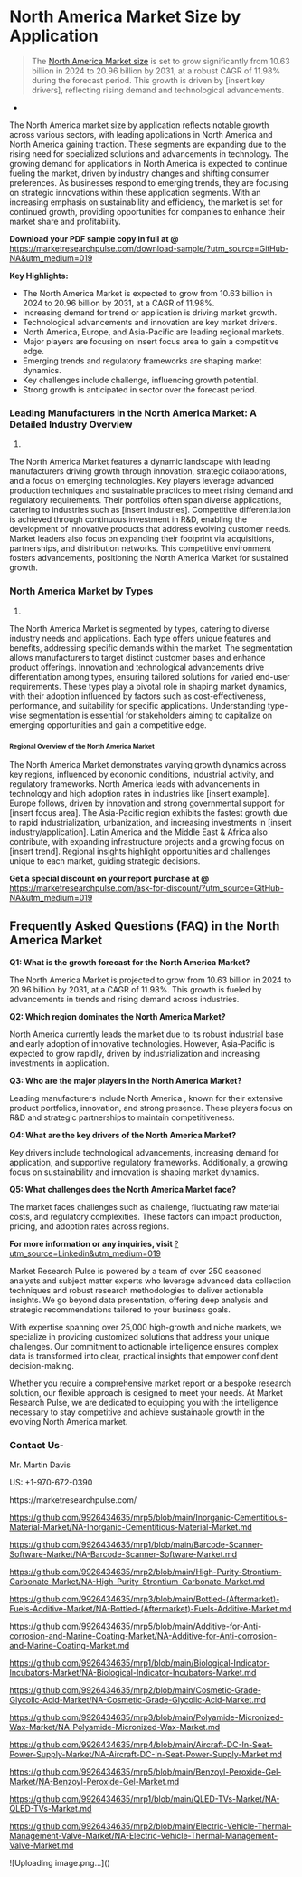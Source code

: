 <h1>North America  Market&nbsp;Size by Application</h1><blockquote><p>The <a href="https://marketresearchpulse.com/download-sample/?utm_source=GitHub-NA&amp;utm_medium=019">North America  Market size</a> is set to grow significantly from 10.63 billion in 2024 to 20.96 billion by 2031, at a robust CAGR of 11.98% during the forecast period. This growth is driven by [insert key drivers], reflecting rising demand and technological advancements.</p></blockquote><ul><li></li></ul><p>The North America  market size by application reflects notable growth across various sectors, with leading applications in North America  and North America  gaining traction. These segments are expanding due to the rising need for specialized solutions and advancements in technology. The growing demand for applications in North America  is expected to continue fueling the market, driven by industry changes and shifting consumer preferences. As businesses respond to emerging trends, they are focusing on strategic innovations within these application segments. With an increasing emphasis on sustainability and efficiency, the market is set for continued growth, providing opportunities for companies to enhance their market share and profitability.</p><p><strong>Download your PDF sample copy in full at @ </strong><a href="https://marketresearchpulse.com/download-sample/?utm_source=GitHub-NA&amp;utm_medium=019">https://marketresearchpulse.com/download-sample/?utm_source=GitHub-NA&amp;utm_medium=019</a></p><p><strong>Key Highlights: </strong></p><ul><li>The North America  Market is expected to grow from 10.63 billion in 2024 to 20.96 billion by 2031, at a CAGR of 11.98%.</li><li>Increasing demand for trend or application is driving market growth.</li><li>Technological advancements and innovation are key market drivers.</li><li>North America, Europe, and Asia-Pacific are leading regional markets.</li><li>Major players are focusing on insert focus area to gain a competitive edge.</li><li>Emerging trends and regulatory frameworks are shaping market dynamics.</li><li>Key challenges include challenge, influencing growth potential.</li><li>Strong growth is anticipated in sector over the forecast period.</li></ul><h3>Leading Manufacturers in the North America  Market: A Detailed Industry Overview</h3><ol><li></li></ol><div class="flex max-w-full flex-col flex-grow"><div class="min-h-8 text-message flex w-full flex-col items-end gap-2 whitespace-normal break-words [.text-message+&amp;]:mt-5" dir="auto" data-message-author-role="assistant" data-message-id="fd8432e4-4910-450d-b182-61b7bfb0a01f" data-message-model-slug="gpt-4o"><div class="flex w-full flex-col gap-1 empty:hidden first:pt-[3px]"><div class="markdown prose w-full break-words dark:prose-invert light"><p>The North America  Market features a dynamic landscape with leading manufacturers driving growth through innovation, strategic collaborations, and a focus on emerging technologies. Key players leverage advanced production techniques and sustainable practices to meet rising demand and regulatory requirements. Their portfolios often span diverse applications, catering to industries such as [insert industries]. Competitive differentiation is achieved through continuous investment in R&amp;D, enabling the development of innovative products that address evolving customer needs. Market leaders also focus on expanding their footprint via acquisitions, partnerships, and distribution networks. This competitive environment fosters advancements, positioning the North America  Market for sustained growth.</p></div></div></div></div><h3>North America  Market by Types</h3><ol><li></li></ol><div class="flex max-w-full flex-col flex-grow"><div class="min-h-8 text-message flex w-full flex-col items-end gap-2 whitespace-normal break-words [.text-message+&amp;]:mt-5" dir="auto" data-message-author-role="assistant" data-message-id="084470be-0bb7-4664-bddf-5156b4f41249" data-message-model-slug="gpt-4o-mini"><div class="flex w-full flex-col gap-1 empty:hidden first:pt-[3px]"><div class="markdown prose w-full break-words dark:prose-invert light"><p>The North America  Market is segmented by types, catering to diverse industry needs and applications. Each type offers unique features and benefits, addressing specific demands within the market. The segmentation allows manufacturers to target distinct customer bases and enhance product offerings. Innovation and technological advancements drive differentiation among types, ensuring tailored solutions for varied end-user requirements. These types play a pivotal role in shaping market dynamics, with their adoption influenced by factors such as cost-effectiveness, performance, and suitability for specific applications. Understanding type-wise segmentation is essential for stakeholders aiming to capitalize on emerging opportunities and gain a competitive edge.</p></div></div></div></div><h3><span style="font-size: 11px;">Regional Overview of the North America  Market</span></h3><div class="flex max-w-full flex-col flex-grow"><div class="min-h-8 text-message flex w-full flex-col items-end gap-2 whitespace-normal break-words [.text-message+&amp;]:mt-5" dir="auto" data-message-author-role="assistant" data-message-id="e9038762-ce64-4e30-91c9-9bd413514231" data-message-model-slug="gpt-4o-mini"><div class="flex w-full flex-col gap-1 empty:hidden first:pt-[3px]"><div class="markdown prose w-full break-words dark:prose-invert light"><p>The North America  Market demonstrates varying growth dynamics across key regions, influenced by economic conditions, industrial activity, and regulatory frameworks. North America leads with advancements in technology and high adoption rates in industries like [insert example]. Europe follows, driven by innovation and strong governmental support for [insert focus area]. The Asia-Pacific region exhibits the fastest growth due to rapid industrialization, urbanization, and increasing investments in [insert industry/application]. Latin America and the Middle East &amp; Africa also contribute, with expanding infrastructure projects and a growing focus on [insert trend]. Regional insights highlight opportunities and challenges unique to each market, guiding strategic decisions.</p></div></div></div></div><p><strong>Get a special discount on your report purchase at @ </strong><a href="https://marketresearchpulse.com/ask-for-discount/?utm_source=GitHub-NA&amp;utm_medium=019">https://marketresearchpulse.com/ask-for-discount/?utm_source=GitHub-NA&amp;utm_medium=019</a></p><h2>Frequently Asked Questions (FAQ) in the North America  Market</h2><p><strong>Q1: What is the growth forecast for the North America  Market?</strong></p><p>The North America  Market is projected to grow from 10.63 billion in 2024 to 20.96 billion by 2031, at a CAGR of 11.98%. This growth is fueled by advancements in trends and rising demand across industries.</p><p><strong>Q2: Which region dominates the North America  Market?</strong></p><p>North America currently leads the market due to its robust industrial base and early adoption of innovative technologies. However, Asia-Pacific is expected to grow rapidly, driven by industrialization and increasing investments in application.</p><p><strong>Q3: Who are the major players in the North America  Market?</strong></p><p>Leading manufacturers include North America , known for their extensive product portfolios, innovation, and strong presence. These players focus on R&amp;D and strategic partnerships to maintain competitiveness.</p><p><strong>Q4: What are the key drivers of the North America  Market?</strong></p><p>Key drivers include technological advancements, increasing demand for application, and supportive regulatory frameworks. Additionally, a growing focus on sustainability and innovation is shaping market dynamics.</p><p><strong>Q5: What challenges does the North America  Market face?</strong></p><p>The market faces challenges such as challenge, fluctuating raw material costs, and regulatory complexities. These factors can impact production, pricing, and adoption rates across regions.</p><p><strong>For more information or any inquiries, visit&nbsp;</strong><a href="?utm_source=Linkedin&utm_medium=019">?utm_source=Linkedin&utm_medium=019</a></p><p>Market Research Pulse is powered by a team of over 250 seasoned analysts and subject matter experts who leverage advanced data collection techniques and robust research methodologies to deliver actionable insights. We go beyond data presentation, offering deep analysis and strategic recommendations tailored to your business goals.</p><p>With expertise spanning over 25,000 high-growth and niche markets, we specialize in providing customized solutions that address your unique challenges. Our commitment to actionable intelligence ensures complex data is transformed into clear, practical insights that empower confident decision-making.</p><p>Whether you require a comprehensive market report or a bespoke research solution, our flexible approach is designed to meet your needs. At Market Research Pulse, we are dedicated to equipping you with the intelligence necessary to stay competitive and achieve sustainable growth in the evolving North America  market.</p><h3><strong>Contact Us-</strong></h3><p>Mr. Martin Davis</p><p>US: +1-970-672-0390</p><p>https://marketresearchpulse.com/</p><p><a href="https://github.com/9926434635/mrp5/blob/main/Inorganic-Cementitious-Material-Market/NA-Inorganic-Cementitious-Material-Market.md">https://github.com/9926434635/mrp5/blob/main/Inorganic-Cementitious-Material-Market/NA-Inorganic-Cementitious-Material-Market.md</a></p><p><a href="https://github.com/9926434635/mrp1/blob/main/Barcode-Scanner-Software-Market/NA-Barcode-Scanner-Software-Market.md">https://github.com/9926434635/mrp1/blob/main/Barcode-Scanner-Software-Market/NA-Barcode-Scanner-Software-Market.md</a></p><p><a href="https://github.com/9926434635/mrp2/blob/main/High-Purity-Strontium-Carbonate-Market/NA-High-Purity-Strontium-Carbonate-Market.md">https://github.com/9926434635/mrp2/blob/main/High-Purity-Strontium-Carbonate-Market/NA-High-Purity-Strontium-Carbonate-Market.md</a></p><p><a href="https://github.com/9926434635/mrp3/blob/main/Bottled-(Aftermarket)-Fuels-Additive-Market/NA-Bottled-(Aftermarket)-Fuels-Additive-Market.md">https://github.com/9926434635/mrp3/blob/main/Bottled-(Aftermarket)-Fuels-Additive-Market/NA-Bottled-(Aftermarket)-Fuels-Additive-Market.md</a></p><p><a href="https://github.com/9926434635/mrp5/blob/main/Additive-for-Anti-corrosion-and-Marine-Coating-Market/NA-Additive-for-Anti-corrosion-and-Marine-Coating-Market.md">https://github.com/9926434635/mrp5/blob/main/Additive-for-Anti-corrosion-and-Marine-Coating-Market/NA-Additive-for-Anti-corrosion-and-Marine-Coating-Market.md</a></p><p><a href="https://github.com/9926434635/mrp1/blob/main/Biological-Indicator-Incubators-Market/NA-Biological-Indicator-Incubators-Market.md">https://github.com/9926434635/mrp1/blob/main/Biological-Indicator-Incubators-Market/NA-Biological-Indicator-Incubators-Market.md</a></p><p><a href="https://github.com/9926434635/mrp2/blob/main/Cosmetic-Grade-Glycolic-Acid-Market/NA-Cosmetic-Grade-Glycolic-Acid-Market.md">https://github.com/9926434635/mrp2/blob/main/Cosmetic-Grade-Glycolic-Acid-Market/NA-Cosmetic-Grade-Glycolic-Acid-Market.md</a></p><p><a href="https://github.com/9926434635/mrp3/blob/main/Polyamide-Micronized-Wax-Market/NA-Polyamide-Micronized-Wax-Market.md">https://github.com/9926434635/mrp3/blob/main/Polyamide-Micronized-Wax-Market/NA-Polyamide-Micronized-Wax-Market.md</a></p><p><a href="https://github.com/9926434635/mrp4/blob/main/Aircraft-DC-In-Seat-Power-Supply-Market/NA-Aircraft-DC-In-Seat-Power-Supply-Market.md">https://github.com/9926434635/mrp4/blob/main/Aircraft-DC-In-Seat-Power-Supply-Market/NA-Aircraft-DC-In-Seat-Power-Supply-Market.md</a></p><p><a href="https://github.com/9926434635/mrp5/blob/main/Benzoyl-Peroxide-Gel-Market/NA-Benzoyl-Peroxide-Gel-Market.md">https://github.com/9926434635/mrp5/blob/main/Benzoyl-Peroxide-Gel-Market/NA-Benzoyl-Peroxide-Gel-Market.md</a></p><p><a href="https://github.com/9926434635/mrp1/blob/main/QLED-TVs-Market/NA-QLED-TVs-Market.md">https://github.com/9926434635/mrp1/blob/main/QLED-TVs-Market/NA-QLED-TVs-Market.md</a></p><p><a href="https://github.com/9926434635/mrp2/blob/main/Electric-Vehicle-Thermal-Management-Valve-Market/NA-Electric-Vehicle-Thermal-Management-Valve-Market.md">https://github.com/9926434635/mrp2/blob/main/Electric-Vehicle-Thermal-Management-Valve-Market/NA-Electric-Vehicle-Thermal-Management-Valve-Market.md</a></p>
![Uploading image.png…]()

